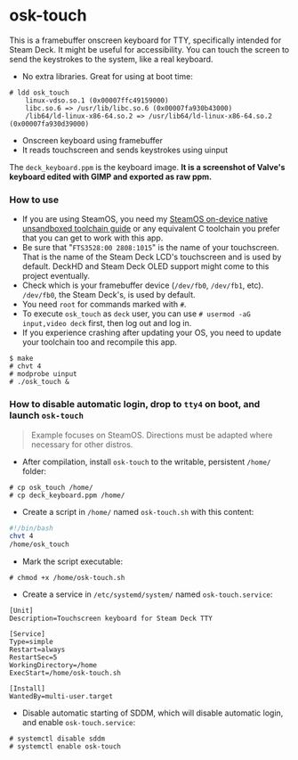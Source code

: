 # osk-touch

This is a framebuffer onscreen keyboard for TTY, specifically intended for Steam Deck. It might be useful for accessibility. You can touch the screen to send the keystrokes to the system, like a real keyboard.

 - No extra libraries. Great for using at boot time:
```
# ldd osk_touch
	linux-vdso.so.1 (0x00007ffc49159000)
	libc.so.6 => /usr/lib/libc.so.6 (0x00007fa930b43000)
	/lib64/ld-linux-x86-64.so.2 => /usr/lib64/ld-linux-x86-64.so.2 (0x00007fa930d39000)
```
 - Onscreen keyboard using framebuffer
 - It reads touchscreen and sends keystrokes using uinput

The `deck_keyboard.ppm` is the keyboard image. **It is a screenshot of Valve's keyboard edited with GIMP and exported as raw ppm.**

### How to use

- If you are using SteamOS, you need my [SteamOS on-device native unsandboxed toolchain guide](https://gist.github.com/robertkirkman/753922262259486ec417e5ff8b5b924b#prerequisites-for-all-methods-shown-here) or any equivalent C toolchain you prefer that you can get to work with this app.
- Be sure that "`FTS3528:00 2808:1015`" is the name of your touchscreen. That is the name of the Steam Deck LCD's touchscreen and is used by default. DeckHD and Steam Deck OLED support might come to this project eventually.
- Check which is your framebuffer device (`/dev/fb0`, `/dev/fb1`, etc). `/dev/fb0`, the Steam Deck's, is used by default.
- You need `root` for commands marked with `#`.
- To execute `osk_touch` as `deck` user, you can use `# usermod -aG input,video deck` first, then log out and log in.
- If you experience crashing after updating your OS, you need to update your toolchain too and recompile this app.

```
$ make
# chvt 4
# modprobe uinput
# ./osk_touch &
```

### How to disable automatic login, drop to `tty4` on boot, and launch `osk-touch`
> Example focuses on SteamOS. Directions must be adapted where necessary for other distros.

- After compilation, install `osk-touch` to the writable, persistent `/home/` folder:
```
# cp osk_touch /home/
# cp deck_keyboard.ppm /home/
```

- Create a script in `/home/` named `osk-touch.sh` with this content:
```bash
#!/bin/bash
chvt 4
/home/osk_touch
```

- Mark the script executable:
```
# chmod +x /home/osk-touch.sh
```

- Create a service in `/etc/systemd/system/` named `osk-touch.service`:
```
[Unit]
Description=Touchscreen keyboard for Steam Deck TTY

[Service]
Type=simple
Restart=always
RestartSec=5
WorkingDirectory=/home
ExecStart=/home/osk-touch.sh

[Install]
WantedBy=multi-user.target
```

- Disable automatic starting of SDDM, which will disable automatic login, and enable `osk-touch.service`:
```
# systemctl disable sddm
# systemctl enable osk-touch
```
